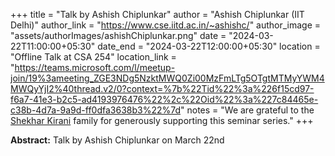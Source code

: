 +++
title = "Talk by Ashish Chiplunkar"
author = "Ashish Chiplunkar (IIT Delhi)"
author_link = "https://www.cse.iitd.ac.in/~ashishc/"
author_image = "assets/authorImages/ashishChiplunkar.png"
date = "2024-03-22T11:00:00+05:30"
date_end = "2024-03-22T12:00:00+05:30"
location = "Offline Talk at CSA 254"
location_link = "https://teams.microsoft.com/l/meetup-join/19%3ameeting_ZGE3NDg5NzktMWQ0Zi00MzFmLTg5OTgtMTMyYWM4MWQyYjI2%40thread.v2/0?context=%7b%22Tid%22%3a%226f15cd97-f6a7-41e3-b2c5-ad4193976476%22%2c%22Oid%22%3a%227c84465e-c38b-4d7a-9a9d-ff0dfa3638b3%22%7d"
notes = "We are grateful to the <a href = "https://www.accel.com/people/shekhar-kirani" target= "_blank">Shekhar
Kirani</a> family for generously supporting this seminar series."
+++

<b>Abstract:</b>
Talk by Ashish Chiplunkar on March 22nd